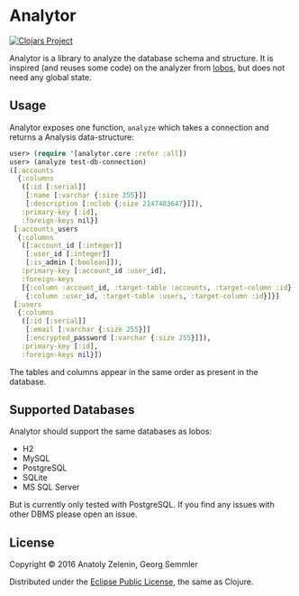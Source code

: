# Analytor

[![Clojars Project](https://img.shields.io/clojars/v/analytor.svg)](https://clojars.org/analytor)

Analytor is a library to analyze the database schema and structure. It
is inspired (and reuses some code) on the analyzer from
[lobos](https://github.com/budu/lobos/), but does not need any global
state.


## Usage

Analytor exposes one function, `analyze` which takes a connection and
returns a Analysis data-structure:

```clj
user> (require '[analytor.core :refer :all])
user> (analyze test-db-connection)
([:accounts
  {:columns
   ([:id [:serial]]
    [:name [:varchar {:size 255}]]
    [:description [:nclob {:size 2147483647}]]),
   :primary-key [:id],
   :foreign-keys nil}]
 [:accounts_users
  {:columns
   ([:account_id [:integer]]
    [:user_id [:integer]]
    [:is_admin [:boolean]]),
   :primary-key [:account_id :user_id],
   :foreign-keys
   [{:column :account_id, :target-table :accounts, :target-column :id}
    {:column :user_id, :target-table :users, :target-column :id}]}]
 [:users
  {:columns
   ([:id [:serial]]
    [:email [:varchar {:size 255}]]
    [:encrypted_password [:varchar {:size 255}]]),
   :primary-key [:id],
   :foreign-keys nil}])
```

The tables and columns appear in the same order as present in the
database.

## Supported Databases

Analytor should support the same databases as lobos:

* H2
* MySQL
* PostgreSQL
* SQLite
* MS SQL Server

But is currently only tested with PostgreSQL. If you find any issues
with other DBMS please open an issue.

## License

Copyright © 2016 Anatoly Zelenin, Georg Semmler

Distributed under the [Eclipse Public License](https://opensource.org/licenses/eclipse-1.0.php), the same as Clojure.
